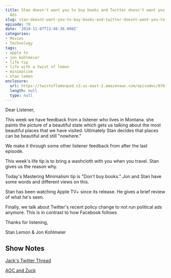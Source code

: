 ```yaml
---
title: Stan doesn't want you to buy books and Twitter doesn't want you to buy Political
  Ads
slug: stan-doesnt-want-you-to-buy-books-and-twitter-doesnt-want-you-to-buy-political-ads
episode: 70
date: '2019-11-07T13:46:36.000Z'
categories:
- Movies
- Technology
tags:
- apple tv
- jon kohlmeier
- life tip
- life with a twist of lemon
- minimalism
- stan lemon
enclosure:
  url: https://twistoflemonpod.s3.us-east-2.amazonaws.com/episodes/070-lwatol-20191107.mp3
  length: null
  type: null
---
```


Dear Listener,

This week we have feedback from a listener who lives in Montana. she paints the picture of a beautiful state which gets us talking about the most beautiful places that we have visited. Ultimately Stan decides that places can be beautiful and still "nowhere."

We make it through some other listener feedback from after the last episode.

This week's life tip is to bring a washcloth with you when you travel. Stan gives us the reason why.

Today's Mastering Minimalism tip is "Don't buy books." Jon and Stan have some words and different views on this.

Stan has been watching Apple TV+ since its release. He gives a brief review of what he's seen.

Finally, we talk about Twitter's recent policy change to not run political ads anymore. This is in contrast to how Facebook follows

Thanks for listening,

Stan Lemon & Jon Kohlmeier

## Show Notes

[Jack's Twitter Thread](https://twitter.com/jack/status/1189634360472829952)

[AOC and Zuck](https://youtu.be/TuIhb-xbW9I)
